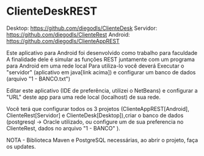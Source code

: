 # ClienteDeskREST

Desktop: https://github.com/diegodls/ClienteDesk
Servidor: https://github.com/diegodls/ClienteRest
Android: https://github.com/diegodls/ClienteAppREST

Este aplicativo para Android foi desenvolvido como trabalho para faculdade
A finalidade dele é simular as funções REST juntamente com um programa para Android em uma rede local
Para utiliza-lo você deverá Executar o "servidor" (aplicativo em java[link acima]) e configurar um banco de dados (arquivo "1 - BANCO.txt")

Editar este aplicativo (IDE de preferência, utilizei o NetBeans) e configurar a "URL" deste app para uma rede local (localhost) de sua rede.

Você terá que configurar todos os 3 projetos (ClienteAppREST[Android], ClienteRest[Servidor] e ClienteDesk[Desktop]),criar o banco de dados (postgresql -> Oracle utilizado, ou configure um de sua preferencia no ClienteRest, dados no arquivo "1 - BANCO" ).

NOTA - Biblioteca Maven e PostgreSQL necessárias, ao abrir o projeto, faça os updates.
